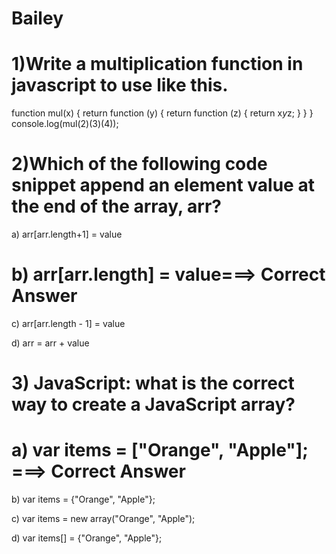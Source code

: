 # Bailey



# 1)Write a multiplication function in javascript to use like this.

function mul(x) {
return function (y) {
return function (z) {
return x*y*z;
}
}
}
console.log(mul(2)(3)(4));

# 2)Which of the following code snippet append an element value at the end of the array, arr?

a) arr[arr.length+1] = value

# b) arr[arr.length] = value===> Correct Answer

c) arr[arr.length - 1] = value

d) arr = arr + value 

# 3) JavaScript: what is the correct way to create a JavaScript array?

# a) var items = ["Orange", "Apple"]; ===> Correct Answer

b) var items = {"Orange", "Apple"};

c) var items = new array("Orange", "Apple");

d) var items[] = {"Orange", "Apple"};
